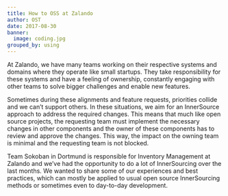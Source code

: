 ```yaml
---
title: How to OSS at Zalando
author: OST
date: 2017-08-30
banner:
  image: coding.jpg
grouped_by: using
---
```

At Zalando, we have many teams working on their respective systems and domains where they operate like small startups. They take responsibility for these systems and have a feeling of ownership, constantly engaging with other teams to solve bigger challenges and enable new features.

Sometimes during these alignments and feature requests, priorities collide and we can’t support others. In these situations, we aim for an InnerSource approach to address the required changes. This means that much like open source projects, the requesting team must implement the necessary changes in other components and the owner of these components has to review and approve the changes. This way, the impact on the owning team is minimal and the requesting team is not blocked.

Team Sokoban in Dortmund is responsible for Inventory Management at Zalando and we’ve had the opportunity to do a lot of InnerSourcing over the last months. We wanted to share some of our experiences and best practices, which can mostly be applied to usual open source InnerSourcing methods or sometimes even to day-to-day development.
